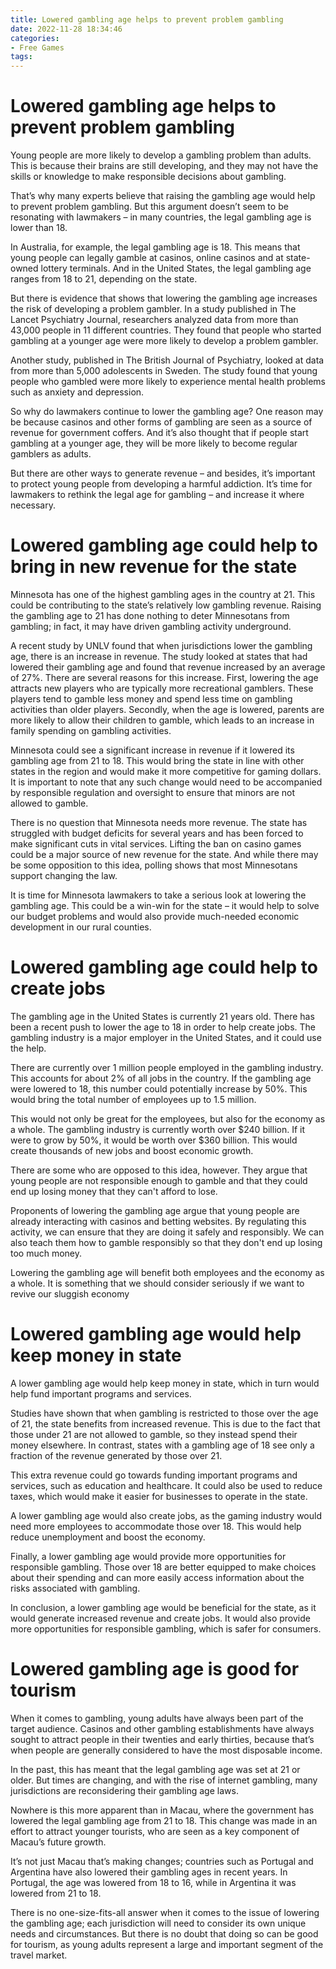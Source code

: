 ```yaml
---
title: Lowered gambling age helps to prevent problem gambling
date: 2022-11-28 18:34:46
categories:
- Free Games
tags:
---
```



#  Lowered gambling age helps to prevent problem gambling

Young people are more likely to develop a gambling problem than adults. This is because their brains are still developing, and they may not have the skills or knowledge to make responsible decisions about gambling.

That’s why many experts believe that raising the gambling age would help to prevent problem gambling. But this argument doesn’t seem to be resonating with lawmakers – in many countries, the legal gambling age is lower than 18.

In Australia, for example, the legal gambling age is 18. This means that young people can legally gamble at casinos, online casinos and at state-owned lottery terminals. And in the United States, the legal gambling age ranges from 18 to 21, depending on the state.

But there is evidence that shows that lowering the gambling age increases the risk of developing a problem gambler. In a study published in The Lancet Psychiatry Journal, researchers analyzed data from more than 43,000 people in 11 different countries. They found that people who started gambling at a younger age were more likely to develop a problem gambler.

Another study, published in The British Journal of Psychiatry, looked at data from more than 5,000 adolescents in Sweden. The study found that young people who gambled were more likely to experience mental health problems such as anxiety and depression.

So why do lawmakers continue to lower the gambling age? One reason may be because casinos and other forms of gambling are seen as a source of revenue for government coffers. And it’s also thought that if people start gambling at a younger age, they will be more likely to become regular gamblers as adults.

But there are other ways to generate revenue – and besides, it’s important to protect young people from developing a harmful addiction. It’s time for lawmakers to rethink the legal age for gambling – and increase it where necessary.

#  Lowered gambling age could help to bring in new revenue for the state

Minnesota has one of the highest gambling ages in the country at 21. This could be contributing to the state’s relatively low gambling revenue. Raising the gambling age to 21 has done nothing to deter Minnesotans from gambling; in fact, it may have driven gambling activity underground.

A recent study by UNLV found that when jurisdictions lower the gambling age, there is an increase in revenue. The study looked at states that had lowered their gambling age and found that revenue increased by an average of 27%. There are several reasons for this increase. First, lowering the age attracts new players who are typically more recreational gamblers. These players tend to gamble less money and spend less time on gambling activities than older players. Secondly, when the age is lowered, parents are more likely to allow their children to gamble, which leads to an increase in family spending on gambling activities.

Minnesota could see a significant increase in revenue if it lowered its gambling age from 21 to 18. This would bring the state in line with other states in the region and would make it more competitive for gaming dollars. It is important to note that any such change would need to be accompanied by responsible regulation and oversight to ensure that minors are not allowed to gamble.

There is no question that Minnesota needs more revenue. The state has struggled with budget deficits for several years and has been forced to make significant cuts in vital services. Lifting the ban on casino games could be a major source of new revenue for the state. And while there may be some opposition to this idea, polling shows that most Minnesotans support changing the law.

It is time for Minnesota lawmakers to take a serious look at lowering the gambling age. This could be a win-win for the state – it would help to solve our budget problems and would also provide much-needed economic development in our rural counties.

#  Lowered gambling age could help to create jobs

The gambling age in the United States is currently 21 years old. There has been a recent push to lower the age to 18 in order to help create jobs. The gambling industry is a major employer in the United States, and it could use the help.

There are currently over 1 million people employed in the gambling industry. This accounts for about 2% of all jobs in the country. If the gambling age were lowered to 18, this number could potentially increase by 50%. This would bring the total number of employees up to 1.5 million.

This would not only be great for the employees, but also for the economy as a whole. The gambling industry is currently worth over $240 billion. If it were to grow by 50%, it would be worth over $360 billion. This would create thousands of new jobs and boost economic growth.

There are some who are opposed to this idea, however. They argue that young people are not responsible enough to gamble and that they could end up losing money that they can't afford to lose.

Proponents of lowering the gambling age argue that young people are already interacting with casinos and betting websites. By regulating this activity, we can ensure that they are doing it safely and responsibly. We can also teach them how to gamble responsibly so that they don't end up losing too much money.

Lowering the gambling age will benefit both employees and the economy as a whole. It is something that we should consider seriously if we want to revive our sluggish economy

#  Lowered gambling age would help keep money in state

A lower gambling age would help keep money in state, which in turn would help fund important programs and services.

Studies have shown that when gambling is restricted to those over the age of 21, the state benefits from increased revenue. This is due to the fact that those under 21 are not allowed to gamble, so they instead spend their money elsewhere. In contrast, states with a gambling age of 18 see only a fraction of the revenue generated by those over 21.

This extra revenue could go towards funding important programs and services, such as education and healthcare. It could also be used to reduce taxes, which would make it easier for businesses to operate in the state.

A lower gambling age would also create jobs, as the gaming industry would need more employees to accommodate those over 18. This would help reduce unemployment and boost the economy.

Finally, a lower gambling age would provide more opportunities for responsible gambling. Those over 18 are better equipped to make choices about their spending and can more easily access information about the risks associated with gambling.

In conclusion, a lower gambling age would be beneficial for the state, as it would generate increased revenue and create jobs. It would also provide more opportunities for responsible gambling, which is safer for consumers.

#  Lowered gambling age is good for tourism

When it comes to gambling, young adults have always been part of the target audience. Casinos and other gambling establishments have always sought to attract people in their twenties and early thirties, because that’s when people are generally considered to have the most disposable income.

In the past, this has meant that the legal gambling age was set at 21 or older. But times are changing, and with the rise of internet gambling, many jurisdictions are reconsidering their gambling age laws.

Nowhere is this more apparent than in Macau, where the government has lowered the legal gambling age from 21 to 18. This change was made in an effort to attract younger tourists, who are seen as a key component of Macau’s future growth.

It’s not just Macau that’s making changes; countries such as Portugal and Argentina have also lowered their gambling ages in recent years. In Portugal, the age was lowered from 18 to 16, while in Argentina it was lowered from 21 to 18.

There is no one-size-fits-all answer when it comes to the issue of lowering the gambling age; each jurisdiction will need to consider its own unique needs and circumstances. But there is no doubt that doing so can be good for tourism, as young adults represent a large and important segment of the travel market.